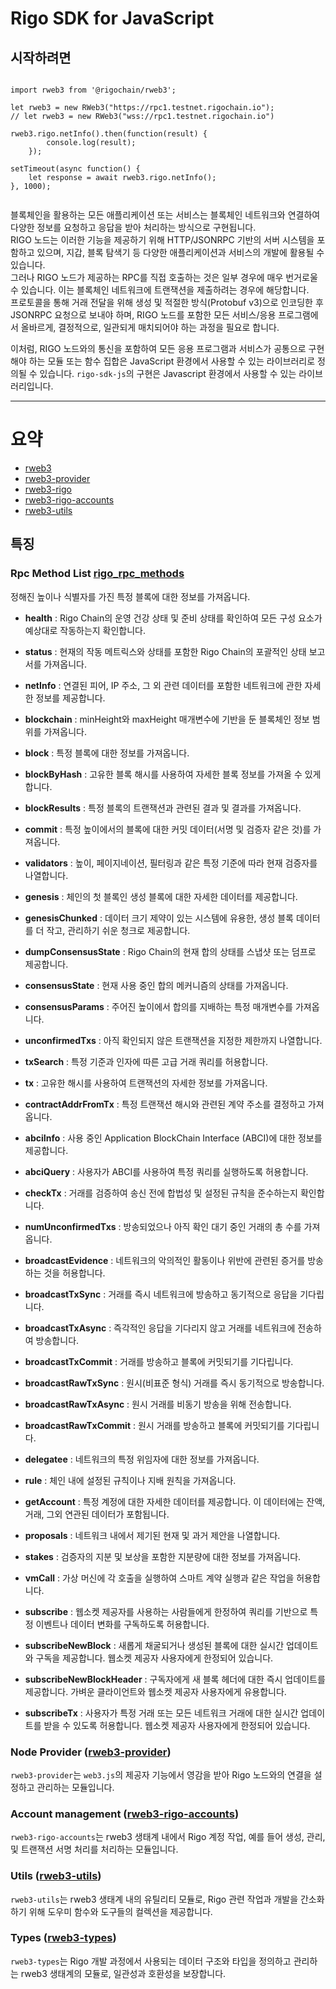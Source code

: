 # Rigo SDK for JavaScript


## 시작하려면

```plantuml

import rweb3 from '@rigochain/rweb3';

let rweb3 = new RWeb3("https://rpc1.testnet.rigochain.io");
// let rweb3 = new RWeb3("wss://rpc1.testnet.rigochain.io") 

rweb3.rigo.netInfo().then(function(result) {
        console.log(result);
    });

setTimeout(async function() {
    let response = await rweb3.rigo.netInfo();
}, 1000);


```
블록체인을 활용하는 모든 애플리케이션 또는 서비스는 블록체인 네트워크와 연결하여 다양한 정보를 요청하고 응답을 받아 처리하는 방식으로 구현됩니다.  
RIGO 노드는 이러한 기능을 제공하기 위해 HTTP/JSONRPC 기반의 서버 시스템을 포함하고 있으며,
지갑, 블록 탐색기 등 다양한 애플리케이션과 서비스의 개발에 활용될 수 있습니다.  
그러나 RIGO 노드가 제공하는 RPC를 직접 호출하는 것은 일부 경우에 매우 번거로울 수 있습니다.
이는 블록체인 네트워크에 트랜잭션을 제출하려는 경우에 해당합니다.  
프로토콜을 통해 거래 전달을 위해 생성 및 적절한 방식(Protobuf v3)으로 인코딩한 후 JSONRPC 요청으로 보내야 하며,
RIGO 노드를 포함한 모든 서비스/응용 프로그램에서 올바르게, 결정적으로, 일관되게 매치되어야 하는 과정을 필요로 합니다.

이처럼, RIGO 노드와의 통신을 포함하여 모든 응용 프로그램과 서비스가 공통으로 구현해야 하는 모듈 또는 함수 집합은 JavaScript 환경에서 사용할 수 있는 라이브러리로 정의될 수 있습니다.
`rigo-sdk-js`의 구현은 Javascript 환경에서 사용할 수 있는 라이브러리입니다.

---

# 요약

* [rweb3](rweb3/README.md)
* [rweb3-provider](rweb3-provider/README.md)
* [rweb3-rigo](rweb3-rigo/README.md)
* [rweb3-rigo-accounts](rweb3-rigo-accounts/README.md)
* [rweb3-utils](rweb3-utils/README.md)

## 특징


### Rpc Method List [rigo_rpc_methods](rweb3/rigo_rpc_methods.md)

정해진 높이나 식별자를 가진 특정 블록에 대한 정보를 가져옵니다.

- **health** : Rigo Chain의 운영 건강 상태 및 준비 상태를 확인하여 모든 구성 요소가 예상대로 작동하는지 확인합니다.

- **status** : 현재의 작동 메트릭스와 상태를 포함한 Rigo Chain의 포괄적인 상태 보고서를 가져옵니다.

- **netInfo** : 연결된 피어, IP 주소, 그 외 관련 데이터를 포함한 네트워크에 관한 자세한 정보를 제공합니다.

- **blockchain** : minHeight와 maxHeight 매개변수에 기반을 둔 블록체인 정보 범위를 가져옵니다.

- **block** : 특정 블록에 대한 정보를 가져옵니다.

- **blockByHash** : 고유한 블록 해시를 사용하여 자세한 블록 정보를 가져올 수 있게 합니다.

- **blockResults** : 특정 블록의 트랜잭션과 관련된 결과 및 결과를 가져옵니다.

- **commit** : 특정 높이에서의 블록에 대한 커밋 데이터(서명 및 검증자 같은 것)를 가져옵니다.

- **validators** : 높이, 페이지네이션, 필터링과 같은 특정 기준에 따라 현재 검증자를 나열합니다.

- **genesis** : 체인의 첫 블록인 생성 블록에 대한 자세한 데이터를 제공합니다.

- **genesisChunked** : 데이터 크기 제약이 있는 시스템에 유용한, 생성 블록 데이터를 더 작고, 관리하기 쉬운 청크로 제공합니다.

- **dumpConsensusState** : Rigo Chain의 현재 합의 상태를 스냅샷 또는 덤프로 제공합니다.

- **consensusState** : 현재 사용 중인 합의 메커니즘의 상태를 가져옵니다.

- **consensusParams** : 주어진 높이에서 합의를 지배하는 특정 매개변수를 가져옵니다.

- **unconfirmedTxs** : 아직 확인되지 않은 트랜잭션을 지정한 제한까지 나열합니다.

- **txSearch** : 특정 기준과 인자에 따른 고급 거래 쿼리를 허용합니다.

- **tx** : 고유한 해시를 사용하여 트랜잭션의 자세한 정보를 가져옵니다.

- **contractAddrFromTx** : 특정 트랜잭션 해시와 관련된 계약 주소를 결정하고 가져옵니다.

- **abciInfo** : 사용 중인 Application BlockChain Interface (ABCI)에 대한 정보를 제공합니다.

- **abciQuery** : 사용자가 ABCI를 사용하여 특정 쿼리를 실행하도록 허용합니다.

- **checkTx** : 거래를 검증하여 송신 전에 합법성 및 설정된 규칙을 준수하는지 확인합니다.

- **numUnconfirmedTxs** : 방송되었으나 아직 확인 대기 중인 거래의 총 수를 가져옵니다.

- **broadcastEvidence** : 네트워크의 악의적인 활동이나 위반에 관련된 증거를 방송하는 것을 허용합니다.

- **broadcastTxSync** : 거래를 즉시 네트워크에 방송하고 동기적으로 응답을 기다립니다.

- **broadcastTxAsync** : 즉각적인 응답을 기다리지 않고 거래를 네트워크에 전송하여 방송합니다.

- **broadcastTxCommit** : 거래를 방송하고 블록에 커밋되기를 기다립니다.

- **broadcastRawTxSync** : 원시(비표준 형식) 거래를 즉시 동기적으로 방송합니다.

- **broadcastRawTxAsync** : 원시 거래를 비동기 방송을 위해 전송합니다.

- **broadcastRawTxCommit** : 원시 거래를 방송하고 블록에 커밋되기를 기다립니다.

- **delegatee** : 네트워크의 특정 위임자에 대한 정보를 가져옵니다.

- **rule** : 체인 내에 설정된 규칙이나 지배 원칙을 가져옵니다.

- **getAccount** : 특정 계정에 대한 자세한 데이터를 제공합니다. 이 데이터에는 잔액, 거래, 그외 연관된 데이터가 포함됩니다.

- **proposals** : 네트워크 내에서 제기된 현재 및 과거 제안을 나열합니다.

- **stakes** : 검증자의 지분 및 보상을 포함한 지분량에 대한 정보를 가져옵니다.

- **vmCall** : 가상 머신에 각 호출을 실행하여 스마트 계약 실행과 같은 작업을 허용합니다.

- **subscribe** : 웹소켓 제공자를 사용하는 사람들에게 한정하여 쿼리를 기반으로 특정 이벤트나 데이터 변화를 구독하도록 허용합니다.

- **subscribeNewBlock** : 새롭게 채굴되거나 생성된 블록에 대한 실시간 업데이트와 구독을 제공합니다. 웹소켓 제공자 사용자에게 한정되어 있습니다.

- **subscribeNewBlockHeader** : 구독자에게 새 블록 헤더에 대한 즉시 업데이트를 제공합니다. 가벼운 클라이언트와 웹소켓 제공자 사용자에게 유용합니다.

- **subscribeTx** : 사용자가 특정 거래 또는 모든 네트워크 거래에 대한 실시간 업데이트를 받을 수 있도록 허용합니다. 웹소켓 제공자 사용자에게 한정되어 있습니다.


### Node Provider ([rweb3-provider](3%20rweb3-provider/README_kr.md))

`rweb3-provider`는 `web3.js`의 제공자 기능에서 영감을 받아 Rigo 노드와의 연결을 설정하고 관리하는 모듈입니다.


### Account management ([rweb3-rigo-accounts](5%20rweb3-rigo-accounts/README_kr.md))

`rweb3-rigo-accounts`는 rweb3 생태계 내에서 Rigo 계정 작업, 예를 들어 생성, 관리, 및 트랜잭션 서명 처리를 처리하는 모듈입니다.



### Utils ([rweb3-utils](7%20rweb3-utils/README_kr.md))

`rweb3-utils`는 rweb3 생태계 내의 유틸리티 모듈로, Rigo 관련 작업과 개발을 간소화하기 위해 도우미 함수와 도구들의 컬렉션을 제공합니다.


### Types ([rweb3-types](6%20rweb3-types/README_kr.md))

`rweb3-types`는 Rigo 개발 과정에서 사용되는 데이터 구조와 타입을 정의하고 관리하는 rweb3 생태계의 모듈로, 일관성과 호환성을 보장합니다.

